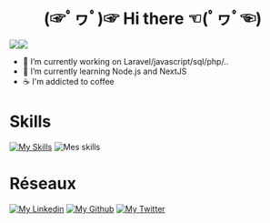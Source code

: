 
<center> <h1> (☞ﾟヮﾟ)☞         Hi there         ☜(ﾟヮﾟ☜)</h1> </center>


<img src="https://github-stats-alpha.vercel.app/api?username=ppoupardin&cc=000&tc=fff&bc=000"/><img src="https://github-readme-stats.vercel.app/api/top-langs/?username=ppoupardin&count_private=true&show_icons=true&layout=compact&theme=cobalt"/>


- 🔭 I’m currently working on Laravel/javascript/sql/php/..
- 🌱 I’m currently learning Node.js and NextJS
- ☕ I'm addicted to coffee

# Skills
[![My Skills](https://skillicons.dev/icons?i=js,html,css,d3,electron,firebase,git,graphql,idea,jquery,laravel,linux,mysql,netlify,nextjs,nginx,php,postman,react,sass,tailwind,vscode)](https://github.com/ppoupardin)
<img title="Mes skills" src="https://skillicons.dev/icons?i=js,html,css,d3,electron,firebase,git,graphql,idea,jquery,laravel,linux,mysql,netlify,nextjs,nginx,php,postman,react,sass,tailwind,vscode"/>

# Réseaux
[![My Linkedin](https://skillicons.dev/icons?i=linkedin)](https://www.linkedin.com/in/pierre-emmanuel-poupardin-603b07137/)
[![My Github](https://skillicons.dev/icons?i=github)](https://github.com/ppoupardin)
[![My Twitter](https://skillicons.dev/icons?i=twitter)](https://twitter.com/PepPeeuh)

